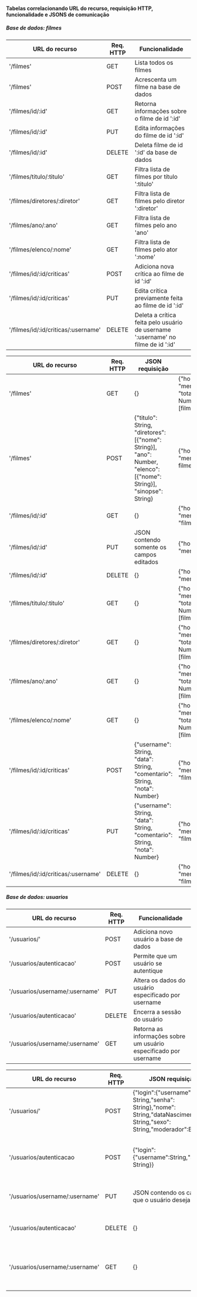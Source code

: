 #### Tabelas correlacionando URL do recurso, requisição HTTP, funcionalidade e JSONS de comunicação

##### Base de dados: filmes

| URL do recurso                | Req. HTTP     | Funcionalidade                                        |
| ---                           | ---           | ---                                                   |
| '/filmes'                     | GET           | Lista todos os filmes                                 |
| '/filmes'                     | POST          | Acrescenta um filme na base de dados                  |
| '/filmes/id/:id'              | GET           | Retorna informações sobre o filme de id ':id'         |
| '/filmes/id/:id'              | PUT           | Edita informações do filme de id ':id'                |
| '/filmes/id/:id'              | DELETE        | Deleta filme de id ':id' da base de dados             |
| '/filmes/titulo/:titulo'      | GET           | Filtra lista de filmes por título ':titulo'           |
| '/filmes/diretores/:diretor'  | GET           | Filtra lista de filmes pelo diretor ':diretor'        |
| '/filmes/ano/:ano'            | GET           | Filtra lista de filmes pelo ano 'ano'                 |
| '/filmes/elenco/:nome'        | GET           | Filtra lista de filmes pelo ator ':nome'              |
| '/filmes/id/:id/criticas'     | POST          | Adiciona nova crítica ao filme de id ':id'            |
| '/filmes/id/:id/criticas'     | PUT           | Edita crítica previamente feita ao filme de id ':id'  |
| '/filmes/id/:id/criticas/:username'   | DELETE        | Deleta a crítica feita pelo usuário de username ':username' no filme de id ':id'   |


| URL do recurso                        | Req. HTTP     | JSON requisição                                                                                                       | JSON resposta                                                                                         |
| ---                                   | ---           | ---                                                                                                                   | ---                                                                                                   |
| '/filmes'                             | GET           | {}                                                                                                                    | {"houveErro": Boolean, "mensagemErro": String, "totalFilmesEncontrados": Number, "filmes": [filmes]}  |
| '/filmes'                             | POST          | {"titulo": String, "diretores": [{"nome": String}], "ano": Number, "elenco": [{"nome": String}], "sinopse": String}   | {"houveErro": Boolean, "mensagemErro", "filme": filme}                                                |
| '/filmes/id/:id'                      | GET           | {}                                                                                                                    | {"houveErro": Boolean, "mensagemErro": String, "filmes": filme}  												 |
| '/filmes/id/:id'                      | PUT           | JSON contendo somente os campos editados                                                                              | {"houveErro": Boolean, "mensagemErro": String}                                                        |
| '/filmes/id/:id'                      | DELETE        | {}                                                                                                                    | {"houveErro": Boolean, "mensagemErro": String}                                                        |
| '/filmes/titulo/:titulo'              | GET           | {}                                                                                                                    | {"houveErro": Boolean, "mensagemErro": String, "totalFilmesEncontrados": Number, "filmes": [filmes]}  |
| '/filmes/diretores/:diretor'          | GET           | {}                                                                                                                    | {"houveErro": Boolean, "mensagemErro": String, "totalFilmesEncontrados": Number, "filmes": [filmes]}  |
| '/filmes/ano/:ano'                    | GET           | {}                                                                                                                    | {"houveErro": Boolean, "mensagemErro": String, "totalFilmesEncontrados": Number, "filmes": [filmes]}  |
| '/filmes/elenco/:nome'                | GET           | {}                                                                                                                    | {"houveErro": Boolean, "mensagemErro": String, "totalFilmesEncontrados": Number, "filmes": [filmes]}  |
| '/filmes/id/:id/criticas'             | POST          | {"username": String, "data": String, "comentario": String, "nota": Number}                                            | {"houveErro": Boolean, "mensagemErro": String, "filme": filme}                                        |
| '/filmes/id/:id/criticas'     			 | PUT           | {"username": String, "data": String, "comentario": String, "nota": Number}                                            | {"houveErro": Boolean, "mensagemErro": String, "filme": filme}                                        |
| '/filmes/id/:id/criticas/:username'   | DELETE        | {}                                                                                                                    | {"houveErro": Boolean, "mensagemErro": String, "filme": filme}                                        |

##### Base de dados: usuarios

| URL do recurso                 | Req. HTTP     | Funcionalidade                                                    |
| ---                            | ---           | ---                                                               |
| '/usuarios/'                   | POST          | Adiciona novo usuário a base de dados                             |
| '/usuarios/autenticacao'       | POST          | Permite que um usuário se autentique                              |
| '/usuarios/username/:username' | PUT           | Altera os dados do usuário especificado por username              |
| '/usuarios/autenticacao'       | DELETE        | Encerra a sessão do usuário                                       |
| '/usuarios/username/:username' | GET           | Retorna as informações sobre um usuário especificado por username |


| URL do recurso                | Req. HTTP     | JSON requisição                                                                                                           | JSON resposta                                        	        | 
| ---                           | ---           | ---                                                                                                                       | ---                                                             |
| '/usuarios/'                  | POST          | {"login":{"username": String,"senha": String},"nome": String,"dataNascimento": String,"sexo": String,"moderador":Boolean} | { "houveErro": Boolean, "mensagemErro": String}            |
| '/usuarios/autenticacao       | POST          | {"login": {"username":String,"senha": String}}                                                                            | {"houveErro": Boolean, "mensagemErro": String, "usuario": JSON do usuário}                             |
|'/usuarios/username/:username' | PUT           | JSON contendo os campos que o usuário deseja alterar                                                                      |{"houveErro": Boolean, "mensagemErro": String}                                                         |
|'/usuarios/autenticacao'       | DELETE        | {}                                                                                                                        |{"houveErro": Boolean, "mensagemErro": String}                                                         |
|'/usuarios/username/:username' | GET           | {}                                                                                                                        |{"houveErro": Boolean, "mensagemErro": String, "usuario": JSON do usuário}                             |
